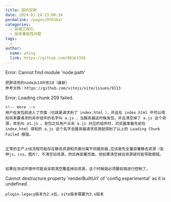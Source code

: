 ```yaml
---
title: 踩坑实例
date: 2024-01-24 23:08:34
permalink: /pages/9f636a/
categories:
  - 前端工程化
  - 版本兼容性问题
tags:
  - 
author: 
  name: aXing
  link: https://github.com/08163356
---
```







Error: Cannot find module 'node:path'

```
把那该死的node从14升到18（最新）
参考文档：https://github.com/vitejs/vite/issues/9113
```

Error: Loading chunk 209 failed.

```
<!-- more -->
用户在发包前进入了页面（也就是请求到了 index.html ），并且在 index.html 中可以得知将来要请求的异步组件的名字叫 a.js ，当服务器这时候发包，并且清空掉了 a.js 这个资源，改名叫 a1.js 。发包之后用户点击 a.js 对应的组件时，浏览器拿着先前在 index.html 得知的 a.js 这个名字去服务器请求资源就得到了以上的 Loading Chunk Failed 报错。


正常的生产上线流程可能存在静态资源和页面分属不同服务器,应该是先全量部署静态资源（各种js，css，图片），不清空旧资源，然后再部署页面。但如果清空掉旧资源就可能导致报错。


如果在测试环境中可能会采取清空覆盖掉旧资源，这个时候就必须要前端进行控制了。
```

Cannot destructure property 'renderBuiltUrl' of 'config.experimental' as it
is undefined.

```
plugin-legacy版本为2.x后，vite版本需要为3.x版本
```

